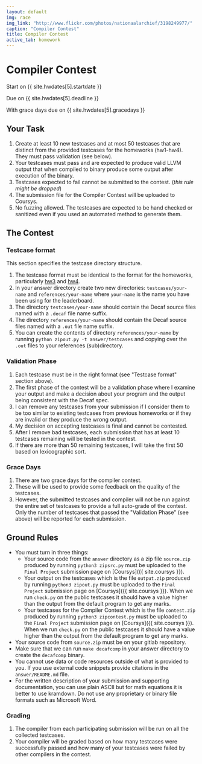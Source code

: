 ```yaml
---
layout: default
img: race
img_link: "http://www.flickr.com/photos/nationaalarchief/3198249977/"
caption: "Compiler Contest"
title: Compiler Contest
active_tab: homework
---
```


# Compiler Contest 

<p class="text-muted">Start on {{ site.hwdates[5].startdate }}</p>
<p class="text-muted">Due on {{ site.hwdates[5].deadline }}</p>
<p class="text-muted">With grace days due on {{ site.hwdates[5].gracedays }}</p>

## Your Task

1. Create at least 10 new testcases and at most 50 testcases that are distinct from the provided testcases for the homeworks (hw1-hw4). They must pass validation (see below).
1. Your testcases must pass and are expected to produce valid LLVM output that when compiled to binary produce some output after execution of the binary. 
1. Testcases expected to fail cannot be submitted to the contest. (_this rule might be dropped_)
1. The submission file for the Compiler Contest will be uploaded to Coursys.
1. No fuzzing allowed. The testcases are expected to be hand checked or sanitized even if you used an automated method to generate them.

## The Contest

### Testcase format

This section specifies the testcase directory structure.

1. The testcase format must be identical to the format for the homeworks, particularly [hw3](hw3.html) and [hw4](hw4.html). 
1. In your answer directory create two new directories: `testcases/your-name` and `references/your-name` where `your-name` is the name you have been using for the leaderboard.
1. The directory `testcases/your-name` should contain the Decaf source files named with a `.decaf` file name suffix.
1. The directory `references/your-name` should contain the Decaf source files named with a `.out` file name suffix.
1. You can create the contents of directory `references/your-name` by running `python zipout.py -t answer/testcases` and copying over the `.out` files to your references (sub)directory.

### Validation Phase

1. Each testcase must be in the right format (see "Testcase format" section above).
1. The first phase of the contest will be a validation phase where I examine your output and make a decision about your program and the output being consistent with the Decaf spec.
1. I can remove any testcases from your submission if I consider them to be too similar to existing testcases from previous homeworks or if they are invalid or they produce the wrong output. 
1. My decision on accepting testcases is final and cannot be contested.
1. After I remove bad testcases, each submission that has at least 10 testcases remaining will be tested in the contest.
1. If there are more than 50 remaining testcases, I will take the first 50 based on lexicographic sort.

### Grace Days

1. There are two grace days for the compiler contest. 
1. These will be used to provide some feedback on the quality of the testcases.
1. However, the submitted testcases and compiler will not be run against the entire set of testcases to provide a full auto-grade of the contest. Only the number of testcases that passed the "Validation Phase" (see above) will be reported for each submission.

## Ground Rules

* You must turn in three things:
    * Your source code from the `answer` directory as a zip file `source.zip` produced by running `python3 zipsrc.py` must be uploaded to the `Final Project` submission page on [Coursys]({{ site.coursys }}).
    * Your output on the testcases which is the file `output.zip` produced by running `python3 zipout.py` must be uploaded to the `Final Project` submission page on [Coursys]({{ site.coursys }}). When we run `check.py` on the public testcases it should have a value higher than the output from the default program to get any marks.
    * Your testcases for the Compiler Contest which is the file `contest.zip` produced by running `python3 zipcontest.py` must be uploaded to the `Final Project` submission page on [Coursys]({{ site.coursys }}). When we run `check.py` on the public testcases it should have a value higher than the output from the default program to get any marks.
* Your source code from `source.zip` must be on your gitlab repository.
* Make sure that we can run `make decafcomp` in your answer directory to create the `decafcomp` binary.
* You cannot use data or code resources outside of what is provided to you. If you use external code snippets provide citations in the `answer/README.md` file.
* For the written description of your submission and supporting documentation, you can use plain ASCII but for math equations it is better to use kramdown. Do not use any proprietary or binary file formats such as Microsoft Word.

### Grading

1. The compiler from each participating submission will be run on all the collected testcases. 
1. Your compiler will be graded based on how many testcases were successfully passed and how many of your testcases were failed by other compilers in the contest.

